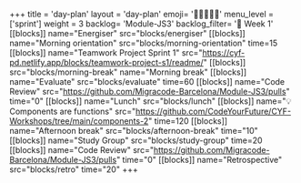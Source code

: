 +++
title = 'day-plan'
layout = 'day-plan'
emoji= '🧑🏽‍🤝‍🧑🏽'
menu_level = ['sprint']
weight = 3
backlog= 'Module-JS3'
backlog_filter= '📅 Week 1'
[[blocks]]
name="Energiser"
src="blocks/energiser"
[[blocks]]
name="Morning orientation"
src="blocks/morning-orientation"
time=15
[[blocks]]
name="Teamwork Project Sprint 1"
src="https://cyf-pd.netlify.app/blocks/teamwork-project-s1/readme/"
[[blocks]]
src="blocks/morning-break"
name="Morning break"
[[blocks]]
name="Evaluate"
src="blocks/evaluate"
time=60
[[blocks]]
name="Code Review"
src="https://github.com/Migracode-Barcelona/Module-JS3/pulls"
time="0"
[[blocks]]
name="Lunch"
src="blocks/lunch"
[[blocks]]
name="💡 Components are functions"
src="https://github.com/CodeYourFuture/CYF-Workshops/tree/main/components-2"
time=120
[[blocks]]
name="Afternoon break"
src="blocks/afternoon-break"
time="10"
[[blocks]]
name="Study Group"
src="blocks/study-group"
time=20
[[blocks]]
name="Code Review"
src="https://github.com/Migracode-Barcelona/Module-JS3/pulls"
time="0"
[[blocks]]
name="Retrospective"
src="blocks/retro"
time="20"
+++
